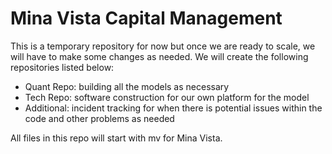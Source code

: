 # Mina Vista Capital Management

This is a temporary repository for now but once we are ready to scale, we will have to make some changes as needed. We will create the following repositories listed below:

- Quant Repo: building all the models as necessary
- Tech Repo: software construction for our own platform for the model
- Additional: incident tracking for when there is potential issues within the code and other problems as needed 

All files in this repo will start with mv for Mina Vista. 